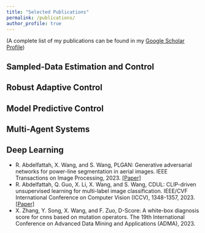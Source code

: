 ```yaml
---
title: "Selected Publications"
permalink: /publications/
author_profile: true
---
```


(A complete list of my publications can be found in my [Google Scholar Profile](https://scholar.google.com/citations?user=ZN73_1AAAAAJ&hl=en&oi=ao))

## Sampled-Data Estimation and Control

## Robust Adaptive Control

## Model Predictive Control

## Multi-Agent Systems

## Deep Learning
* R. Abdelfattah, X. Wang, and S. Wang, PLGAN: Generative adversarial networks for power-line segmentation in aerial images. IEEE Transactions on Image Processing, 2023. [[Paper]](https://ieeexplore.ieee.org/abstract/document/10301645) 
* R. Abdelfattah, Q. Guo, X. Li, X. Wang, and S. Wang, CDUL: CLIP-driven unsupervised learning for multi-label image classification.  IEEE/CVF International Conference on Computer Vision (ICCV), 1348-1357, 2023. [[Paper]](https://openaccess.thecvf.com/content/ICCV2023/papers/Abdelfattah_CDUL_CLIP-Driven_Unsupervised_Learning_for_Multi-Label_Image_Classification_ICCV_2023_paper.pdf)
* X. Zhang, Y. Song, X. Wang, and F. Zuo, D-Score: A white-box diagnosis score for cnns based on mutation operators.  The 19th International Conference on Advanced Data Mining and Applications (ADMA), 2023. 



